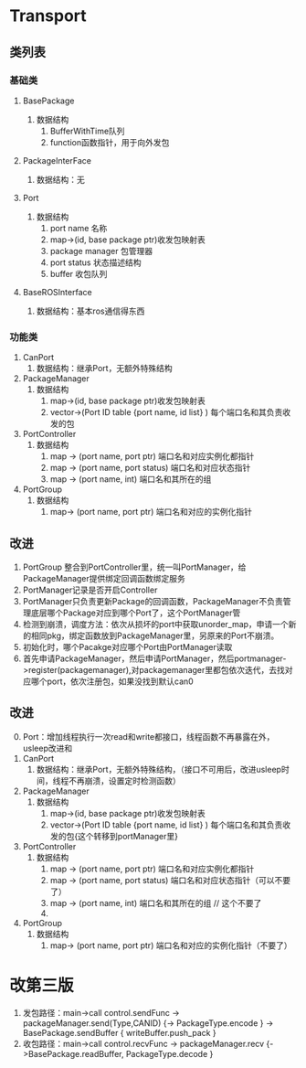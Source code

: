 # Transport
## 类列表
### 基础类
1. BasePackage
   1. 数据结构
      1. BufferWithTime队列
      2. function函数指针，用于向外发包

2. PackageInterFace
   1. 数据结构：无

3. Port
   1. 数据结构
      1. port name 名称
      2. map->(id, base package ptr)收发包映射表
      3. package manager 包管理器
      4. port status 状态描述结构
      5. buffer 收包队列

4. BaseROSInterface
   1. 数据结构：基本ros通信得东西


### 功能类
1. CanPort
   1. 数据结构：继承Port，无额外特殊结构
2. PackageManager
   1. 数据结构
      1. map->(id, base package ptr)收发包映射表
      2. vector->(Port ID table {port name, id list} ) 每个端口名和其负责收发的包
3. PortController
   1. 数据结构
      1. map -> (port name, port ptr) 端口名和对应实例化都指针
      2. map -> (port name, port status) 端口名和对应状态指针
      3. map -> (port name, int) 端口名和其所在的组
4. PortGroup
   1. 数据结构
      1. map-> (port name, port ptr) 端口名和对应的实例化指针

## 改进

1. PortGroup 整合到PortController里，统一叫PortManager，给PackageManager提供绑定回调函数绑定服务
2. PortManager记录是否开启Controller
3. PortManager只负责更新Package的回调函数，PackageManager不负责管理底层哪个Package对应到哪个Port了，这个PortManager管
4. 检测到崩溃，调度方法：依次从损坏的port中获取unorder_map，申请一个新的相同pkg，绑定函数放到PackageManager里，另原来的Port不崩溃。
5. 初始化时，哪个Pacakge对应哪个Port由PortManager读取
6. 首先申请PackageManager，然后申请PortManager，然后portmanager->register(packagemanager),对packagemanager里都包依次迭代，去找对应哪个port，依次注册包，如果没找到默认can0

## 改进

0. Port：增加线程执行一次read和write都接口，线程函数不再暴露在外，usleep改进和
1. CanPort
   1. 数据结构：继承Port，无额外特殊结构，（接口不可用后，改进usleep时间，线程不再崩溃，设置定时检测函数）
2. PackageManager
   1. 数据结构
      1. map->(id, base package ptr)收发包映射表
      2. vector->(Port ID table {port name, id list} ) 每个端口名和其负责收发的包{这个转移到portManager里}
3. PortController
   1. 数据结构
      1. map -> (port name, port ptr) 端口名和对应实例化都指针
      2. map -> (port name, port status) 端口名和对应状态指针（可以不要了）
      3. map -> (port name, int) 端口名和其所在的组 // 这个不要了
      4. 
4. PortGroup
   1. 数据结构
      1. map-> (port name, port ptr) 端口名和对应的实例化指针（不要了）


# 改第三版
1. 发包路径：main->call control.sendFunc -> packageManager.send(Type,CANID) {-> PackageType.encode } -> BasePackage.sendBuffer { writeBuffer.push_pack } 
2. 收包路径：main->call control.recvFunc -> packageManager.recv {->BasePackage.readBuffer, PackageType.decode }